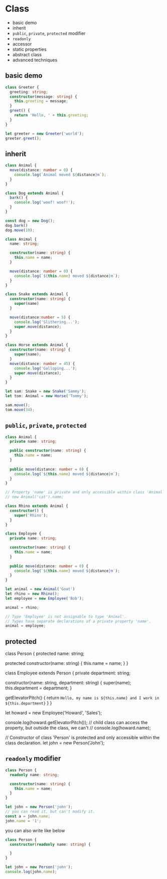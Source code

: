 # Class

- basic demo
- inherit
- `public`, `private`, `protected` modifier
- `readonly`
- accessor
- static properties
- abstract class
- advanced techniques

## basic demo

```typescript
class Greeter {
  greeting: string;
  constructor(message: string) {
    this.greeting = message;
  }
  greet() {
    return 'Hello, ' + this.greeting;
  }
}

let greeter = new Greeter('world');
greeter.greet();

```

## inherit

```typescript
class Animal {
  move(distance: number = 0) {
    console.log(`Animal moved ${distance}m`);
  }
}

class Dog extends Animal {
  bark() {
    console.log('woof! woof!');
  }
}

const dog = new Dog();
dog.bark()
dog.move(10);
```

```typescript
class Animal {
  name: string;

  constructor(name: string) {
    this.name = name;
  }

  move(distance: number = 0) {
    console.log(`${this.name} moved ${distance}m`);
  }
}

class Snake extends Animal {
  constructor(name: string) {
    super(name)
  }

  move(distance:number = 5) {
    console.log('Slithering...');
    super.move(distance);
  }
}

class Horse extends Animal {
  constructor(name: string) {
    super(name);
  }
  move(distance: number = 45) {
    console.log('Galloping...');
    super.move(distance);
  }
}

let sam: Snake = new Snake('Sammy');
let tom: Animal = new Horse('Tommy');

sam.move();
tom.move(34);
```

## `public`, `private`, `protected`

```typescript
class Animal {
  private name: string;

  public constructor(name: string) {
    this.name = name;
  }
  
  public move(distance: number = 0) {
    console.log(`${this.name} moved ${distance}m`);
  }
}

// Property 'name' is private and only accessible within class 'Animal'
// new Animal('cat').name;

class Rhino extends Animal {
  constructor() {
    super('Rhino');
  }
}

class Employee {
  private name: string;

  constructor(name: string) {
    this.name = name;
  }
  
  public move(distance: number = 0) {
    console.log(`${this.name} moved ${distance}m`);
  }
}

let animal = new Animal('Goat')
let rhino = new Rhino();
let employee = new Employee('Bob');

animal = rhino;

// Type 'Employee' is not assignable to type 'Animal'.
// Types have separate declarations of a private property 'name'.
animal = employee;
```

## protected

class Person {
  protected name: string;

  protected constructor(name: string) {
    this.name = name;
  }
}

class Employee extends Person {
  private department: string;

  constructor(name: string, department: string) {
    super(name);
    this.department = department;
  }

  getElevatorPitch() {
    return `Hello, my name is ${this.name} and I work in ${this.department}`
  }
}

let howard = new Employee('Howard', 'Sales');

console.log(howard.getElevatorPitch());
// child class can access the property, but outside the class, we can't
// console.log(howard.name);

// Constructor of class 'Person' is protected and only accessible within the class declaration.
let john = new Person('John');

## `readonly` modifier

```typescript
class Person {
  readonly name: string;

  constructor(name: string) {
    this.name = name;
  }
}

let john = new Person('john');
// you can read it, but can't modify it.
const a = john.name;
john.name = '1';
```

you can also write like below

```typescript
class Person {
  constructor(readonly name: string) {

  }
}

let john = new Person('john');
console.log(john.name);

```
